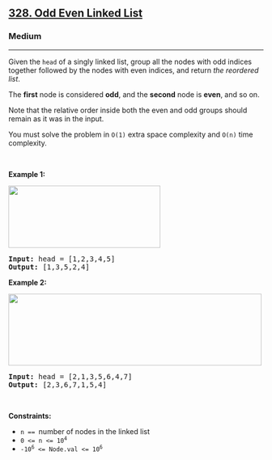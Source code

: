 <h2><a href="https://leetcode.com/problems/odd-even-linked-list/">328. Odd Even Linked List</a></h2><h3>Medium</h3><hr><div style="user-select: auto;"><p style="user-select: auto;">Given the <code style="user-select: auto;">head</code> of a singly linked list, group all the nodes with odd indices together followed by the nodes with even indices, and return <em style="user-select: auto;">the reordered list</em>.</p>

<p style="user-select: auto;">The <strong style="user-select: auto;">first</strong> node is considered <strong style="user-select: auto;">odd</strong>, and the <strong style="user-select: auto;">second</strong> node is <strong style="user-select: auto;">even</strong>, and so on.</p>

<p style="user-select: auto;">Note that the relative order inside both the even and odd groups should remain as it was in the input.</p>

<p style="user-select: auto;">You must solve the problem&nbsp;in <code style="user-select: auto;">O(1)</code>&nbsp;extra space complexity and <code style="user-select: auto;">O(n)</code> time complexity.</p>

<p style="user-select: auto;">&nbsp;</p>
<p style="user-select: auto;"><strong style="user-select: auto;">Example 1:</strong></p>
<img alt="" src="https://assets.leetcode.com/uploads/2021/03/10/oddeven-linked-list.jpg" style="width: 300px; height: 123px; user-select: auto;">
<pre style="user-select: auto;"><strong style="user-select: auto;">Input:</strong> head = [1,2,3,4,5]
<strong style="user-select: auto;">Output:</strong> [1,3,5,2,4]
</pre>

<p style="user-select: auto;"><strong style="user-select: auto;">Example 2:</strong></p>
<img alt="" src="https://assets.leetcode.com/uploads/2021/03/10/oddeven2-linked-list.jpg" style="width: 500px; height: 142px; user-select: auto;">
<pre style="user-select: auto;"><strong style="user-select: auto;">Input:</strong> head = [2,1,3,5,6,4,7]
<strong style="user-select: auto;">Output:</strong> [2,3,6,7,1,5,4]
</pre>

<p style="user-select: auto;">&nbsp;</p>
<p style="user-select: auto;"><strong style="user-select: auto;">Constraints:</strong></p>

<ul style="user-select: auto;">
	<li style="user-select: auto;"><code style="user-select: auto;">n ==&nbsp;</code>number of nodes in the linked list</li>
	<li style="user-select: auto;"><code style="user-select: auto;">0 &lt;= n &lt;= 10<sup style="user-select: auto;">4</sup></code></li>
	<li style="user-select: auto;"><code style="user-select: auto;">-10<sup style="user-select: auto;">6</sup> &lt;= Node.val &lt;= 10<sup style="user-select: auto;">6</sup></code></li>
</ul>
</div>